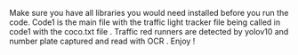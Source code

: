 Make sure you have all libraries you would need installed before you run the code. Code1 is the main file with the traffic light tracker file being called in code1 with the coco.txt file . Traffic red runners are detected by yolov10 and number plate captured and read with OCR . Enjoy !
